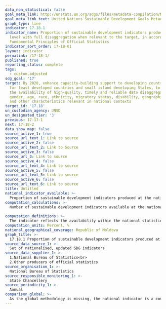 ```yaml
---
data_non_statistical: false
goal_meta_link: http://unstats.un.org/sdgs/files/metadata-compilation/Metadata-Goal-17.pdf
goal_meta_link_text: United Nations Sustainable Development Goals Metadata (pdf 468kB)
graph_type: line
indicator: 17.18.1
indicator_name: Proportion of sustainable development indicators produced at the national
  level with full disaggregation when relevant to the target, in accordance with the
  Fundamental Principles of Official Statistics
indicator_sort_order: 17-18-01
layout: indicator
permalink: /17-18-1/
published: true
reporting_status: complete
tags:
  - custom.adjusted
sdg_goal: '17'
target: By 2020, enhance capacity-building support to developing countries, including
  for least developed countries and small island developing States, to increase significantly
  the availability of high-quality, timely and reliable data disaggregated by income,
  gender, age, race, ethnicity, migratory status, disability, geographic location
  and other characteristics relevant in national contexts
target_id: '17.18'
un_custodian_agency: UNSD
un_designated_tier: '3'
previous: 17-17-1
next: 17-18-2
data_show_map: false
source_active_1: true
source_url_text_1: Link to source
source_active_2: false
source_url_text_2: Link to Source
source_active_3: false
source_url_3: Link to source
source_active_4: false
source_url_text_4: Link to source
source_active_5: false
source_url_text_5: Link to source
source_active_6: false
source_url_text_6: Link to source
title: Untitled
national_indicator_available: >-
  Proportion of sustainable development indicators produced at the national level with full disaggregation when relevant to the target, in accordance with the Fundamental Principles of Official Statistics
computation_calculations: >-
  Number of sustainable development indicators available at the national level, according to relevant disaggregation and Fundamental Principles of Official Statistics, out of the total number of the Sustainable Development Global Indicators.<br> 
  
computation_definitions: >-
  The indicator reflects the availability within the national statistical system of diversified data for monitoring and evaluating the progress of sustainable development and ensuring the international comparability of the country.
computation_units: Percent, %
national_geographical_coverage: Republic of Moldova
graph_title: >-
  17.18.1 Proportion of sustainable development indicators produced at the national level with full disaggregation when relevant to the target, in accordance with the Fundamental Principles of Official Statistics
source_data_source_1: >-
  Set of nationalised, updated SDG indicators 
source_data_supplier_1: >-
  1.National Bureau of Statistics<br> 
  2.Other producers of official statistics
source_organisation_1: >-
  National Bureau of Statistics
source_responsible_monitoring_1: >-
  State Chancellery
source_periodicity_1: >-
  Annual
comparison_global: >-
  As the global methodology is missing, the national indicator is a complementary one meant to meet the established global target 
---
```

